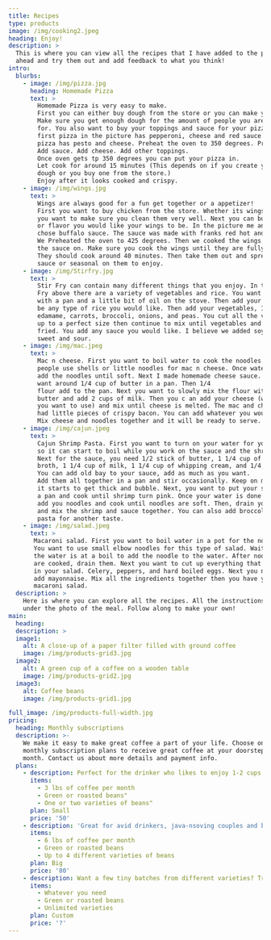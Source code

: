 ```yaml
---
title: Recipes
type: products
image: /img/cooking2.jpeg
heading: Enjoy!
description: >
  This is where you can view all the recipes that I have added to the page. Go
  ahead and try them out and add feedback to what you think!
intro:
  blurbs:
    - image: /img/pizza.jpg
      heading: Homemade Pizza
      text: >
        Homemade Pizza is very easy to make.
        First you can either buy dough from the store or you can make your own dough.
        Make sure you get enough dough for the amount of people you are making it
        for. You also want to buy your toppings and sauce for your pizza. The
        first pizza in the picture has pepperoni, cheese and red sauce. The second
        pizza has pesto and cheese. Preheat the oven to 350 degrees. Prep your pizza.
        Add sauce. Add cheese. Add other toppings.
        Once oven gets tp 350 degrees you can put your pizza in.
        Let cook for around 15 minutes (This depends on if you create your own
        dough or you buy one from the store.)
        Enjoy after it looks cooked and crispy.
    - image: /img/wings.jpg
      text: >
        Wings are always good for a fun get together or a appetizer!
        First you want to buy chicken from the store. Whether its wings or breasts
        you want to make sure you clean them very well. Next you can buy a seasoning
        or flavor you would like your wings to be. In the picture me and my roommates
        chose buffalo sauce. The sauce was made with franks red hot and butter.
        We Preheated the oven to 425 degrees. Then we cooked the wings without
        the sauce on. Make sure you cook the wings until they are fully done.
        They should cook around 40 minutes. Then take them out and spread the
        sauce or seasonal on them to enjoy.
    - image: /img/Stirfry.jpg
      text: >
        Stir Fry can contain many different things that you enjoy. In the Stir
        Fry above there are a variety of vegetables and rice. You want to start
        with a pan and a little bit of oil on the stove. Then add your rice. Could
        be any type of rice you would like. Then add your vegetables, I added
        edamame, carrots, broccoli, onions, and peas. You cut all the vegetables
        up to a perfect size then continue to mix until vegetables and rice are
        fried. You add any sauce you would like. I believe we added soy sauce and
        sweet and sour.
    - image: /img/mac.jpeg
      text: >
        Mac n cheese. First you want to boil water to cook the noodles. Most
        people use shells or little noodles for mac n cheese. Once water is boiling
        add the noodles until soft. Next I made homemade cheese sauce. First you
        want around 1/4 cup of butter in a pan. Then 1/4
        flour add to the pan. Next you want to slowly mix the flour with the
        butter and add 2 cups of milk. Then you c an add your cheese (whatever kind
        you want to use) and mix until cheese is melted. The mac and cheese I made
        had little pieces of crispy bacon. You can add whatever you would like.
        Mix cheese and noodles together and it will be ready to serve.
    - image: /img/cajun.jpeg
      text: >
        Cajun Shrimp Pasta. First you want to turn on your water for your pasta
        so it can start to boil while you work on the sauce and the shrimp.
        Next for the sauce, you need 1/2 stick of butter, 1 1/4 cup of chicken
        broth, 1 1/4 cup of milk, 1 1/4 cup of whipping cream, and 1/4 flour.
        You can add old bay to your sauce, add as much as you want.
        Add them all together in a pan and stir occasionally. Keep on medium until
        it starts to get thick and bubble. Next, you want to put your shrimp on
        a pan and cook until shrimp turn pink. Once your water is done boiling,
        add you noodles and cook until noodles are soft. Then, drain your noodles,
        and mix the shrimp and sauce together. You can also add broccoli to the
        pasta for another taste.
    - image: /img/salad.jpeg
      text: >
       Macaroni salad. First you want to boil water in a pot for the noodles.
       You want to use small elbow noodles for this type of salad. Wait until
       the water is at a boil to add the noodle to the water. After noodles
       are cooked, drain them. Next you want to cut up everything that you want
       in your salad. Celery, peppers, and hard boiled eggs. Next you need to
       add mayonnaise. Mix all the ingredients together then you have yourself
       macaroni salad.
  description: >
    Here is where you can explore all the recipes. All the instructions are down
    under the photo of the meal. Follow along to make your own!
main:
  heading:
  description: >
  image1:
    alt: A close-up of a paper filter filled with ground coffee
    image: /img/products-grid3.jpg
  image2:
    alt: A green cup of a coffee on a wooden table
    image: /img/products-grid2.jpg
  image3:
    alt: Coffee beans
    image: /img/products-grid1.jpg

full_image: /img/products-full-width.jpg
pricing:
  heading: Monthly subscriptions
  description: >-
    We make it easy to make great coffee a part of your life. Choose one of our
    monthly subscription plans to receive great coffee at your doorstep each
    month. Contact us about more details and payment info.
  plans:
    - description: Perfect for the drinker who likes to enjoy 1-2 cups per day.
      items:
        - 3 lbs of coffee per month
        - Green or roasted beans"
        - One or two varieties of beans"
      plan: Small
      price: '50'
    - description: 'Great for avid drinkers, java-nsoving couples and bigger crowds'
      items:
        - 6 lbs of coffee per month
        - Green or roasted beans
        - Up to 4 different varieties of beans
      plan: Big
      price: '80'
    - description: Want a few tiny batches from different varieties? Try our custom plan
      items:
        - Whatever you need
        - Green or roasted beans
        - Unlimited varieties
      plan: Custom
      price: '?'
---
```

